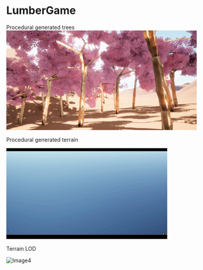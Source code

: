 # LumberGame

Procedural generated trees
![Image1](READMEAssets/1.png)

Procedural generated terrain

![Image3](READMEAssets/3.gif)

Terrain LOD

![Image4](READMEAssets/4.gif)